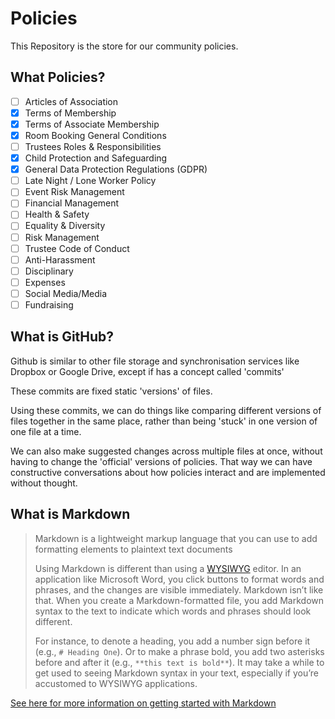 # Policies

This Repository is the store for our community policies. 

## What Policies?

- [ ] Articles of Association
- [x] Terms of Membership
- [x] Terms of Associate Membership
- [x] Room Booking General Conditions
- [ ] Trustees Roles & Responsibilities
- [x] Child Protection and Safeguarding
- [x] General Data Protection Regulations (GDPR)
- [ ] Late Night / Lone Worker Policy
- [ ] Event Risk Management
- [ ] Financial Management
- [ ] Health & Safety
- [ ] Equality & Diversity
- [ ] Risk Management
- [ ] Trustee Code of Conduct
- [ ] Anti-Harassment
- [ ] Disciplinary
- [ ] Expenses
- [ ] Social Media/Media
- [ ] Fundraising

## What is GitHub?

Github is similar to other file storage and synchronisation services like Dropbox or Google Drive, except if has a concept called 'commits'

These commits are fixed static 'versions' of files.

Using these commits, we can do things like comparing different versions of files together in the same place, rather than being 'stuck' in one version of one file at a time. 

We can also make suggested changes across multiple files at once, without having to change the 'official' versions of policies. That way we can have constructive conversations about how policies interact and are implemented without thought.

## What is Markdown

> Markdown is a lightweight markup language that you can use to add formatting elements to plaintext text documents
>
> Using Markdown is different than using a [WYSIWYG](https://en.wikipedia.org/wiki/WYSIWYG) editor. In an application like Microsoft Word, you click buttons to  format words and phrases, and the changes are visible immediately.  Markdown isn’t like that. When you create a Markdown-formatted file, you add Markdown syntax to the text to indicate which words and phrases  should look different.
>
> For instance, to denote a heading, you add a number sign before it (e.g., `# Heading One`). Or to make a phrase bold, you add two asterisks before and after it (e.g., `**this text is bold**`). It may take a while to get used to seeing Markdown syntax in your text, especially if you’re accustomed to WYSIWYG applications. 

[See here for more information on getting started with Markdown](https://www.markdownguide.org/getting-started/)




